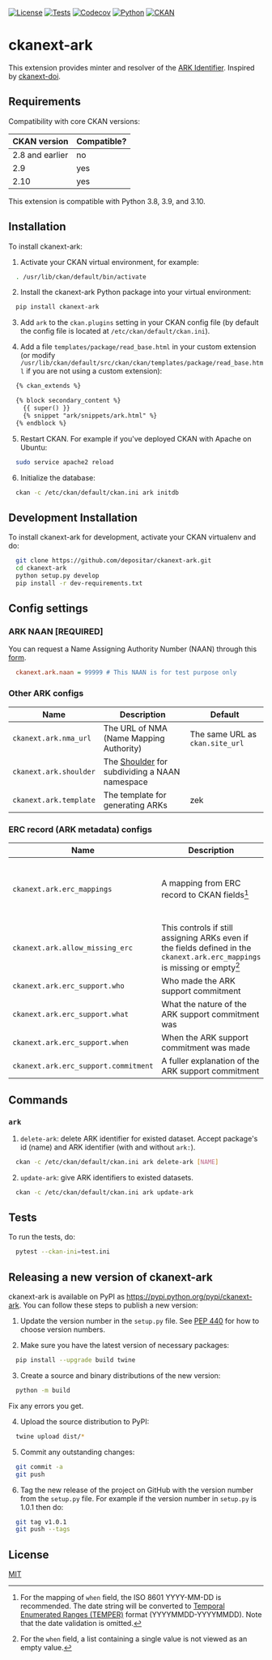 [![License](https://img.shields.io/github/license/depositar/ckanext-ark)](https://opensource.org/licenses/MIT)
[![Tests](https://github.com/depositar/ckanext-ark/workflows/Tests/badge.svg)](https://github.com/depositar/ckanext-ark/actions)
[![Codecov](https://codecov.io/gh/depositar/ckanext-ark/branch/main/graph/badge.svg)](https://codecov.io/gh/depositar/ckanext-ark)
[![Python](https://img.shields.io/pypi/pyversions/ckanext-ark)](https://pypi.org/project/ckanext-ark)
[![CKAN](https://img.shields.io/badge/ckan-2.9-orange.svg)](https://github.com/ckan/ckan)

# ckanext-ark

This extension provides minter and resolver of the [ARK Identifier](https://datatracker.ietf.org/doc/draft-kunze-ark/). Inspired by [ckanext-doi](https://github.com/NaturalHistoryMuseum/ckanext-doi).

## Requirements

Compatibility with core CKAN versions:

| CKAN version    | Compatible?   |
| --------------- | ------------- |
| 2.8 and earlier | no            |
| 2.9             | yes           |
| 2.10            | yes           |

This extension is compatible with Python 3.8, 3.9, and 3.10.

## Installation

To install ckanext-ark:

1. Activate your CKAN virtual environment, for example:

```bash
  . /usr/lib/ckan/default/bin/activate
```

2. Install the ckanext-ark Python package into your virtual environment:

```bash
  pip install ckanext-ark
```

3. Add `ark` to the `ckan.plugins` setting in your CKAN
   config file (by default the config file is located at
   `/etc/ckan/default/ckan.ini`).

4. Add a file `templates/package/read_base.html` in your custom extension
   (or modify `/usr/lib/ckan/default/src/ckan/ckan/templates/package/read_base.html` if
   you are not using a custom extension):

```html
  {% ckan_extends %}

  {% block secondary_content %}
    {{ super() }}
    {% snippet "ark/snippets/ark.html" %}
  {% endblock %}
```

5. Restart CKAN. For example if you've deployed CKAN with Apache on Ubuntu:

```bash
  sudo service apache2 reload
```

6. Initialize the database:

```bash
  ckan -c /etc/ckan/default/ckan.ini ark initdb
```

## Development Installation

To install ckanext-ark for development, activate your CKAN virtualenv and
do:

```bash
  git clone https://github.com/depositar/ckanext-ark.git
  cd ckanext-ark
  python setup.py develop
  pip install -r dev-requirements.txt
```

## Config settings

### ARK NAAN **[REQUIRED]**

You can request a Name Assigning Authority Number (NAAN) through this [form](https://goo.gl/forms/bmckLSPpbzpZ5dix1).

```ini
  ckanext.ark.naan = 99999 # This NAAN is for test purpose only
```

### Other ARK configs

Name | Description | Default
-- | -- | --
`ckanext.ark.nma_url`  | The URL of NMA (Name Mapping Authority) | The same URL as `ckan.site_url`
`ckanext.ark.shoulder` | The [Shoulder](https://arks.org/about/shoulders/) for subdividing a NAAN namespace |
`ckanext.ark.template` | The template for generating ARKs | zek

### ERC record (ARK metadata) configs

Name | Description | Default
-- | -- | --
`ckanext.ark.erc_mappings` | A mapping from ERC record to CKAN fields[^mapping_when] | {"who": "author", "what": "title", "when": ""}
`ckanext.ark.allow_missing_erc` | This controls if still assigning ARKs even if the fields defined in the `ckanext.ark.erc_mappings` is missing or empty[^missing_when] | True
`ckanext.ark.erc_support.who` | Who made the ARK support commitment |
`ckanext.ark.erc_support.what` | What the nature of the ARK support commitment was |
`ckanext.ark.erc_support.when` | When the ARK support commitment was made |
`ckanext.ark.erc_support.commitment` | A fuller explanation of the ARK support commitment |

[^mapping_when]: For the mapping of `when` field, the ISO 8601 YYYY-MM-DD is recommended. The date string will be converted to [Temporal Enumerated Ranges (TEMPER)](https://datatracker.ietf.org/doc/draft-kunze-temper/) format (YYYYMMDD-YYYYMMDD). Note that the date validation is omitted.
[^missing_when]: For the `when` field, a list containing a single value is not viewed as an empty value.

## Commands

### `ark`

1. `delete-ark`: delete ARK identifier for existed dataset. Accept package's id (name) and ARK identifier (with and without `ark:`).

```bash
  ckan -c /etc/ckan/default/ckan.ini ark delete-ark [NAME]
```

2. `update-ark`: give ARK identifiers to existed datasets.

```bash
  ckan -c /etc/ckan/default/ckan.ini ark update-ark
```

## Tests

To run the tests, do:

```bash
  pytest --ckan-ini=test.ini
```

## Releasing a new version of ckanext-ark

ckanext-ark is available on PyPI as  https://pypi.python.org/pypi/ckanext-ark. You can follow these steps to publish a new version:

1. Update the version number in the `setup.py` file. See [PEP 440](http://legacy.python.org/dev/peps/pep-0440/#public-version-identifiers) for how to choose version numbers.

2. Make sure you have the latest version of necessary packages:

```bash
  pip install --upgrade build twine
```

3. Create a source and binary distributions of the new version:

```bash
  python -m build
```

   Fix any errors you get.

4. Upload the source distribution to PyPI:

```bash
  twine upload dist/*
```

5. Commit any outstanding changes:

```bash
  git commit -a
  git push
```

6. Tag the new release of the project on GitHub with the version number from
   the `setup.py` file. For example if the version number in `setup.py` is
   1.0.1 then do:

```bash
  git tag v1.0.1
  git push --tags
```

## License

[MIT](https://opensource.org/licenses/MIT)

